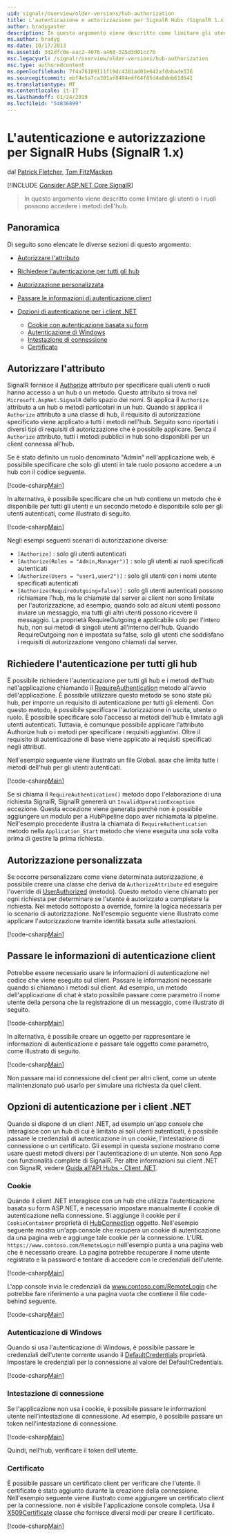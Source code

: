 ```yaml
---
uid: signalr/overview/older-versions/hub-authorization
title: L'autenticazione e autorizzazione per SignalR Hubs (SignalR 1.x) | Microsoft Docs
author: bradygaster
description: In questo argomento viene descritto come limitare gli utenti o i ruoli possono accedere i metodi dell'hub.
ms.author: bradyg
ms.date: 10/17/2013
ms.assetid: 3d2dfc0e-eac2-4076-a468-325d3d01cc7b
msc.legacyurl: /signalr/overview/older-versions/hub-authorization
msc.type: authoredcontent
ms.openlocfilehash: 7f4a76109111f19dc4381ad01e642afdabade336
ms.sourcegitcommit: ebf4e5a7ca301af8494edf64f85d4a8deb61d641
ms.translationtype: MT
ms.contentlocale: it-IT
ms.lasthandoff: 01/24/2019
ms.locfileid: "54836899"
---
```

<a name="authentication-and-authorization-for-signalr-hubs-signalr-1x"></a>L'autenticazione e autorizzazione per SignalR Hubs (SignalR 1.x)
====================
dal [Patrick Fletcher](https://github.com/pfletcher), [Tom FitzMacken](https://github.com/tfitzmac)

[!INCLUDE [Consider ASP.NET Core SignalR](~/includes/signalr/signalr-version-disambiguation.md)]

> In questo argomento viene descritto come limitare gli utenti o i ruoli possono accedere i metodi dell'hub.


## <a name="overview"></a>Panoramica

Di seguito sono elencate le diverse sezioni di questo argomento:

- [Autorizzare l'attributo](#authorizeattribute)
- [Richiedere l'autenticazione per tutti gli hub](#requireauth)
- [Autorizzazione personalizzata](#custom)
- [Passare le informazioni di autenticazione client](#passauth)
- [Opzioni di autenticazione per i client .NET](#authoptions)

    - [Cookie con autenticazione basata su form](#cookie)
    - [Autenticazione di Windows](#windows)
    - [Intestazione di connessione](#header)
    - [Certificato](#certificate)

<a id="authorizeattribute"></a>

## <a name="authorize-attribute"></a>Autorizzare l'attributo

SignalR fornisce il [Authorize](https://msdn.microsoft.com/library/microsoft.aspnet.signalr.authorizeattribute(v=vs.111).aspx) attributo per specificare quali utenti o ruoli hanno accesso a un hub o un metodo. Questo attributo si trova nel `Microsoft.AspNet.SignalR` dello spazio dei nomi. Si applica il `Authorize` attributo a un hub o metodi particolari in un hub. Quando si applica il `Authorize` attributo a una classe di hub, il requisito di autorizzazione specificato viene applicato a tutti i metodi nell'hub. Seguito sono riportati i diversi tipi di requisiti di autorizzazione che è possibile applicare. Senza il `Authorize` attributo, tutti i metodi pubblici in hub sono disponibili per un client connessa all'hub.

Se è stato definito un ruolo denominato "Admin" nell'applicazione web, è possibile specificare che solo gli utenti in tale ruolo possono accedere a un hub con il codice seguente.

[!code-csharp[Main](hub-authorization/samples/sample1.cs)]

In alternativa, è possibile specificare che un hub contiene un metodo che è disponibile per tutti gli utenti e un secondo metodo è disponibile solo per gli utenti autenticati, come illustrato di seguito.

[!code-csharp[Main](hub-authorization/samples/sample2.cs)]

Negli esempi seguenti scenari di autorizzazione diverse:

- `[Authorize]` : solo gli utenti autenticati
- `[Authorize(Roles = "Admin,Manager")]` : solo gli utenti ai ruoli specificati autenticati
- `[Authorize(Users = "user1,user2")]` : solo gli utenti con i nomi utente specificati autenticati
- `[Authorize(RequireOutgoing=false)]` : solo gli utenti autenticati possono richiamare l'hub, ma le chiamate dal server ai client non sono limitate per l'autorizzazione, ad esempio, quando solo ad alcuni utenti possono inviare un messaggio, ma tutti gli altri utenti possono ricevere il messaggio. La proprietà RequireOutgoing è applicabile solo per l'intero hub, non sui metodi di singoli utenti all'interno dell'hub. Quando RequireOutgoing non è impostata su false, solo gli utenti che soddisfano i requisiti di autorizzazione vengono chiamati dal server.

<a id="requireauth"></a>

## <a name="require-authentication-for-all-hubs"></a>Richiedere l'autenticazione per tutti gli hub

È possibile richiedere l'autenticazione per tutti gli hub e i metodi dell'hub nell'applicazione chiamando il [RequireAuthentication](https://msdn.microsoft.com/library/microsoft.aspnet.signalr.hubpipelineextensions.requireauthentication(v=vs.111).aspx) metodo all'avvio dell'applicazione. È possibile utilizzare questo metodo se sono state più hub, per imporre un requisito di autenticazione per tutti gli elementi. Con questo metodo, è possibile specificare l'autorizzazione in uscita, utente o ruolo. È possibile specificare solo l'accesso ai metodi dell'hub è limitato agli utenti autenticati. Tuttavia, è comunque possibile applicare l'attributo Authorize hub o i metodi per specificare i requisiti aggiuntivi. Oltre il requisito di autenticazione di base viene applicato ai requisiti specificati negli attributi.

Nell'esempio seguente viene illustrato un file Global. asax che limita tutte i metodi dell'hub per gli utenti autenticati.

[!code-csharp[Main](hub-authorization/samples/sample3.cs)]

Se si chiama il `RequireAuthentication()` metodo dopo l'elaborazione di una richiesta SignalR, SignalR genererà un `InvalidOperationException` eccezione. Questa eccezione viene generata perché non è possibile aggiungere un modulo per a HubPipeline dopo aver richiamata la pipeline. Nell'esempio precedente illustra la chiamata di `RequireAuthentication` metodo nella `Application_Start` metodo che viene eseguita una sola volta prima di gestire la prima richiesta.

<a id="custom"></a>

## <a name="customized-authorization"></a>Autorizzazione personalizzata

Se occorre personalizzare come viene determinata autorizzazione, è possibile creare una classe che deriva da `AuthorizeAttribute` ed eseguire l'override di [UserAuthorized](https://msdn.microsoft.com/library/microsoft.aspnet.signalr.authorizeattribute.userauthorized(v=vs.111).aspx) (metodo). Questo metodo viene chiamato per ogni richiesta per determinare se l'utente è autorizzato a completare la richiesta. Nel metodo sottoposto a override, fornire la logica necessaria per lo scenario di autorizzazione. Nell'esempio seguente viene illustrato come applicare l'autorizzazione tramite identità basata sulle attestazioni.

[!code-csharp[Main](hub-authorization/samples/sample4.cs)]

<a id="passauth"></a>

## <a name="pass-authentication-information-to-clients"></a>Passare le informazioni di autenticazione client

Potrebbe essere necessario usare le informazioni di autenticazione nel codice che viene eseguito sul client. Passare le informazioni necessarie quando si chiamano i metodi sul client. Ad esempio, un metodo dell'applicazione di chat è stato possibile passare come parametro il nome utente della persona che la registrazione di un messaggio, come illustrato di seguito.

[!code-csharp[Main](hub-authorization/samples/sample5.cs)]

In alternativa, è possibile creare un oggetto per rappresentare le informazioni di autenticazione e passare tale oggetto come parametro, come illustrato di seguito.

[!code-csharp[Main](hub-authorization/samples/sample6.cs)]

Non passare mai id connessione del client per altri client, come un utente malintenzionato può usarlo per simulare una richiesta da quel client.

<a id="authoptions"></a>

## <a name="authentication-options-for-net-clients"></a>Opzioni di autenticazione per i client .NET

Quando si dispone di un client .NET, ad esempio un'app console che interagisce con un hub di cui è limitato ai soli utenti autenticati, è possibile passare le credenziali di autenticazione in un cookie, l'intestazione di connessione o un certificato. Gli esempi in questa sezione mostrano come usare questi metodi diversi per l'autenticazione di un utente. Non sono App con funzionalità complete di SignalR. Per altre informazioni sui client .NET con SignalR, vedere [Guida all'API Hubs - Client .NET](../guide-to-the-api/hubs-api-guide-net-client.md).

<a id="cookie"></a>

### <a name="cookie"></a>Cookie

Quando il client .NET interagisce con un hub che utilizza l'autenticazione basata su form ASP.NET, è necessario impostare manualmente il cookie di autenticazione nella connessione. Si aggiunge il cookie per il `CookieContainer` proprietà di [HubConnection](https://msdn.microsoft.com/library/microsoft.aspnet.signalr.client.hubs.hubconnection(v=vs.111).aspx) oggetto. Nell'esempio seguente mostra un'app console che recupera un cookie di autenticazione da una pagina web e aggiunge tale cookie per la connessione. L'URL `https://www.contoso.com/RemoteLogin` nell'esempio punta a una pagina web che è necessario creare. La pagina potrebbe recuperare il nome utente registrato e la password e tentare di accedere con le credenziali dell'utente.

[!code-csharp[Main](hub-authorization/samples/sample7.cs)]

L'app console invia le credenziali da www.contoso.com/RemoteLogin che potrebbe fare riferimento a una pagina vuota che contiene il file code-behind seguente.

[!code-csharp[Main](hub-authorization/samples/sample8.cs)]

<a id="windows"></a>

### <a name="windows-authentication"></a>Autenticazione di Windows

Quando si usa l'autenticazione di Windows, è possibile passare le credenziali dell'utente corrente usando il [DefaultCredentials](https://msdn.microsoft.com/library/system.net.credentialcache.defaultcredentials.aspx) proprietà. Impostare le credenziali per la connessione al valore del DefaultCredentials.

[!code-csharp[Main](hub-authorization/samples/sample9.cs?highlight=6)]

<a id="header"></a>

### <a name="connection-header"></a>Intestazione di connessione

Se l'applicazione non usa i cookie, è possibile passare le informazioni utente nell'intestazione di connessione. Ad esempio, è possibile passare un token nell'intestazione di connessione.

[!code-csharp[Main](hub-authorization/samples/sample10.cs?highlight=6)]

Quindi, nell'hub, verificare il token dell'utente.

<a id="certificate"></a>

### <a name="certificate"></a>Certificato

È possibile passare un certificato client per verificare che l'utente. Il certificato è stato aggiunto durante la creazione della connessione. Nell'esempio seguente viene illustrato come aggiungere un certificato client per la connessione. non è visibile l'applicazione console completa. Usa il [X509Certificate](https://msdn.microsoft.com/library/system.security.cryptography.x509certificates.x509certificate.aspx) classe che fornisce diversi modi per creare il certificato.

[!code-csharp[Main](hub-authorization/samples/sample11.cs?highlight=6)]
